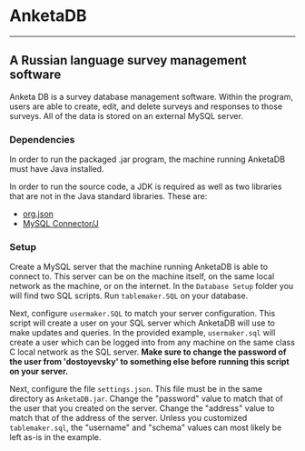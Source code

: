 AnketaDB<a name = "TOP"></a>
===================

- - - - 
## A Russian language survey management software ##

Anketa DB is a survey database management software. Within the program, users are able to create, edit, and delete surveys and responses to those surveys. All of the data is stored on an external MySQL server. 

### Dependencies
In order to run the packaged .jar program, the machine running AnketaDB must have Java installed. 

In order to run the source code, a JDK is required as well as two libraries that are not in the Java standard libraries. These are:
- [org.json](https://github.com/stleary/JSON-java)
- [MySQL Connector/J](https://dev.mysql.com/downloads/connector/j/)

### Setup
Create a MySQL server that the machine running AnketaDB is able to connect to. This server can be on the machine itself, on the same local network as the machine, or on the internet. In the `Database Setup` folder you will find two SQL scripts. Run `tablemaker.SQL` on your database.

Next, configure `usermaker.SQL` to match your server configuration. This script will create a user on your SQL server which AnketaDB will use to make updates and queries. In the provided example, `usermaker.sql` will create a user which can be logged into from any machine on the same class C local network as the SQL server. **Make sure to change the password of the user from 'dostoyevsky' to something else before running this script on your server.**

Next, configure the file `settings.json`. This file must be in the same directory as `AnketaDB.jar`. Change the "password" value to match that of the user that you created on the server. Change the "address" value to match that of the address of the server. Unless you customized `tablemaker.sql`, the "username" and "schema" values can most likely be left as-is in the example.

